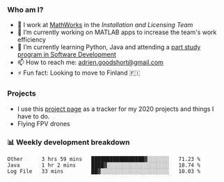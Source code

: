 ### Who am I?

<!--
**goodshort/goodshort** is a ✨ _special_ ✨ repository because its `README.md` (this file) appears on your GitHub profile.
-->

- 💼 I work at [MathWorks](https://www.mathworks.com/) in the _Installation and Licensing Team_
- 🔭 I’m currently working on MATLAB apps to increase the team's work efficiency
- 🌱 I’m currently learning Python, Java and attending a [part study program in Software Development](https://www.goodshort.me/who-am-i/studies#higher-diploma-in-software-development)
- 📫 How to reach me: adrien.goodshort@gmail.com
- ⚡ Fun fact: Looking to move to Finland 🇫🇮 

### Projects

- I use this [project page](https://github.com/users/goodshort/projects/1) as a tracker for my 2020 projects and things I have to do.
- Flying FPV drones

### 📊 Weekly development breakdown

<!--START_SECTION:waka-->
```text
Other      3 hrs 59 mins   █████████████████▓░░░░░░░   71.23 % 
Java       1 hr 2 mins     ████▓░░░░░░░░░░░░░░░░░░░░   18.74 % 
Log File   33 mins         ██▓░░░░░░░░░░░░░░░░░░░░░░   10.03 % 
```
<!--END_SECTION:waka-->
